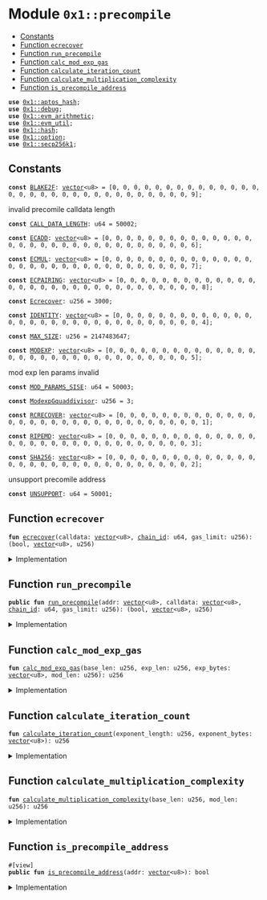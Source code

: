
<a id="0x1_precompile"></a>

# Module `0x1::precompile`



-  [Constants](#@Constants_0)
-  [Function `ecrecover`](#0x1_precompile_ecrecover)
-  [Function `run_precompile`](#0x1_precompile_run_precompile)
-  [Function `calc_mod_exp_gas`](#0x1_precompile_calc_mod_exp_gas)
-  [Function `calculate_iteration_count`](#0x1_precompile_calculate_iteration_count)
-  [Function `calculate_multiplication_complexity`](#0x1_precompile_calculate_multiplication_complexity)
-  [Function `is_precompile_address`](#0x1_precompile_is_precompile_address)


<pre><code><b>use</b> <a href="../../aptos-stdlib/../move-stdlib/doc/hash.md#0x1_aptos_hash">0x1::aptos_hash</a>;
<b>use</b> <a href="../../aptos-stdlib/doc/debug.md#0x1_debug">0x1::debug</a>;
<b>use</b> <a href="arithmetic.md#0x1_evm_arithmetic">0x1::evm_arithmetic</a>;
<b>use</b> <a href="util.md#0x1_evm_util">0x1::evm_util</a>;
<b>use</b> <a href="../../aptos-stdlib/../move-stdlib/doc/hash.md#0x1_hash">0x1::hash</a>;
<b>use</b> <a href="../../aptos-stdlib/../move-stdlib/doc/option.md#0x1_option">0x1::option</a>;
<b>use</b> <a href="../../aptos-stdlib/doc/secp256k1.md#0x1_secp256k1">0x1::secp256k1</a>;
</code></pre>



<a id="@Constants_0"></a>

## Constants


<a id="0x1_precompile_BLAKE2F"></a>



<pre><code><b>const</b> <a href="precompile.md#0x1_precompile_BLAKE2F">BLAKE2F</a>: <a href="../../aptos-stdlib/../move-stdlib/doc/vector.md#0x1_vector">vector</a>&lt;u8&gt; = [0, 0, 0, 0, 0, 0, 0, 0, 0, 0, 0, 0, 0, 0, 0, 0, 0, 0, 0, 0, 0, 0, 0, 0, 0, 0, 0, 0, 0, 0, 0, 9];
</code></pre>



<a id="0x1_precompile_CALL_DATA_LENGTH"></a>

invalid precomile calldata length


<pre><code><b>const</b> <a href="precompile.md#0x1_precompile_CALL_DATA_LENGTH">CALL_DATA_LENGTH</a>: u64 = 50002;
</code></pre>



<a id="0x1_precompile_ECADD"></a>



<pre><code><b>const</b> <a href="precompile.md#0x1_precompile_ECADD">ECADD</a>: <a href="../../aptos-stdlib/../move-stdlib/doc/vector.md#0x1_vector">vector</a>&lt;u8&gt; = [0, 0, 0, 0, 0, 0, 0, 0, 0, 0, 0, 0, 0, 0, 0, 0, 0, 0, 0, 0, 0, 0, 0, 0, 0, 0, 0, 0, 0, 0, 0, 6];
</code></pre>



<a id="0x1_precompile_ECMUL"></a>



<pre><code><b>const</b> <a href="precompile.md#0x1_precompile_ECMUL">ECMUL</a>: <a href="../../aptos-stdlib/../move-stdlib/doc/vector.md#0x1_vector">vector</a>&lt;u8&gt; = [0, 0, 0, 0, 0, 0, 0, 0, 0, 0, 0, 0, 0, 0, 0, 0, 0, 0, 0, 0, 0, 0, 0, 0, 0, 0, 0, 0, 0, 0, 0, 7];
</code></pre>



<a id="0x1_precompile_ECPAIRING"></a>



<pre><code><b>const</b> <a href="precompile.md#0x1_precompile_ECPAIRING">ECPAIRING</a>: <a href="../../aptos-stdlib/../move-stdlib/doc/vector.md#0x1_vector">vector</a>&lt;u8&gt; = [0, 0, 0, 0, 0, 0, 0, 0, 0, 0, 0, 0, 0, 0, 0, 0, 0, 0, 0, 0, 0, 0, 0, 0, 0, 0, 0, 0, 0, 0, 0, 8];
</code></pre>



<a id="0x1_precompile_Ecrecover"></a>



<pre><code><b>const</b> <a href="precompile.md#0x1_precompile_Ecrecover">Ecrecover</a>: u256 = 3000;
</code></pre>



<a id="0x1_precompile_IDENTITY"></a>



<pre><code><b>const</b> <a href="precompile.md#0x1_precompile_IDENTITY">IDENTITY</a>: <a href="../../aptos-stdlib/../move-stdlib/doc/vector.md#0x1_vector">vector</a>&lt;u8&gt; = [0, 0, 0, 0, 0, 0, 0, 0, 0, 0, 0, 0, 0, 0, 0, 0, 0, 0, 0, 0, 0, 0, 0, 0, 0, 0, 0, 0, 0, 0, 0, 4];
</code></pre>



<a id="0x1_precompile_MAX_SIZE"></a>



<pre><code><b>const</b> <a href="precompile.md#0x1_precompile_MAX_SIZE">MAX_SIZE</a>: u256 = 2147483647;
</code></pre>



<a id="0x1_precompile_MODEXP"></a>



<pre><code><b>const</b> <a href="precompile.md#0x1_precompile_MODEXP">MODEXP</a>: <a href="../../aptos-stdlib/../move-stdlib/doc/vector.md#0x1_vector">vector</a>&lt;u8&gt; = [0, 0, 0, 0, 0, 0, 0, 0, 0, 0, 0, 0, 0, 0, 0, 0, 0, 0, 0, 0, 0, 0, 0, 0, 0, 0, 0, 0, 0, 0, 0, 5];
</code></pre>



<a id="0x1_precompile_MOD_PARAMS_SISE"></a>

mod exp len params invalid


<pre><code><b>const</b> <a href="precompile.md#0x1_precompile_MOD_PARAMS_SISE">MOD_PARAMS_SISE</a>: u64 = 50003;
</code></pre>



<a id="0x1_precompile_ModexpGquaddivisor"></a>



<pre><code><b>const</b> <a href="precompile.md#0x1_precompile_ModexpGquaddivisor">ModexpGquaddivisor</a>: u256 = 3;
</code></pre>



<a id="0x1_precompile_RCRECOVER"></a>



<pre><code><b>const</b> <a href="precompile.md#0x1_precompile_RCRECOVER">RCRECOVER</a>: <a href="../../aptos-stdlib/../move-stdlib/doc/vector.md#0x1_vector">vector</a>&lt;u8&gt; = [0, 0, 0, 0, 0, 0, 0, 0, 0, 0, 0, 0, 0, 0, 0, 0, 0, 0, 0, 0, 0, 0, 0, 0, 0, 0, 0, 0, 0, 0, 0, 1];
</code></pre>



<a id="0x1_precompile_RIPEMD"></a>



<pre><code><b>const</b> <a href="precompile.md#0x1_precompile_RIPEMD">RIPEMD</a>: <a href="../../aptos-stdlib/../move-stdlib/doc/vector.md#0x1_vector">vector</a>&lt;u8&gt; = [0, 0, 0, 0, 0, 0, 0, 0, 0, 0, 0, 0, 0, 0, 0, 0, 0, 0, 0, 0, 0, 0, 0, 0, 0, 0, 0, 0, 0, 0, 0, 3];
</code></pre>



<a id="0x1_precompile_SHA256"></a>



<pre><code><b>const</b> <a href="precompile.md#0x1_precompile_SHA256">SHA256</a>: <a href="../../aptos-stdlib/../move-stdlib/doc/vector.md#0x1_vector">vector</a>&lt;u8&gt; = [0, 0, 0, 0, 0, 0, 0, 0, 0, 0, 0, 0, 0, 0, 0, 0, 0, 0, 0, 0, 0, 0, 0, 0, 0, 0, 0, 0, 0, 0, 0, 2];
</code></pre>



<a id="0x1_precompile_UNSUPPORT"></a>

unsupport precomile address


<pre><code><b>const</b> <a href="precompile.md#0x1_precompile_UNSUPPORT">UNSUPPORT</a>: u64 = 50001;
</code></pre>



<a id="0x1_precompile_ecrecover"></a>

## Function `ecrecover`



<pre><code><b>fun</b> <a href="precompile.md#0x1_precompile_ecrecover">ecrecover</a>(calldata: <a href="../../aptos-stdlib/../move-stdlib/doc/vector.md#0x1_vector">vector</a>&lt;u8&gt;, <a href="chain_id.md#0x1_chain_id">chain_id</a>: u64, gas_limit: u256): (bool, <a href="../../aptos-stdlib/../move-stdlib/doc/vector.md#0x1_vector">vector</a>&lt;u8&gt;, u256)
</code></pre>



<details>
<summary>Implementation</summary>


<pre><code><b>fun</b> <a href="precompile.md#0x1_precompile_ecrecover">ecrecover</a>(calldata: <a href="../../aptos-stdlib/../move-stdlib/doc/vector.md#0x1_vector">vector</a>&lt;u8&gt;, <a href="chain_id.md#0x1_chain_id">chain_id</a>: u64, gas_limit: u256): (bool, <a href="../../aptos-stdlib/../move-stdlib/doc/vector.md#0x1_vector">vector</a>&lt;u8&gt;, u256) {
    <b>if</b>(<a href="../../aptos-stdlib/../move-stdlib/doc/vector.md#0x1_vector_length">vector::length</a>(&calldata) != 128) {
        <b>return</b> (<b>false</b>, to_32bit(x""), gas_limit)
    } <b>else</b> {
        <b>let</b> message_hash = vector_slice(calldata, 0, 32);
        <b>let</b> v = (to_u256(vector_slice(calldata, 32, 32)) <b>as</b> u64);
        <b>let</b> signature = ecdsa_signature_from_bytes(vector_slice(calldata, 64, 64));

        <b>let</b> recovery_id = <b>if</b>(v &gt; 28) ((v - (<a href="chain_id.md#0x1_chain_id">chain_id</a> * 2) - 35) <b>as</b> u8) <b>else</b> ((v - 27) <b>as</b> u8);
        <b>let</b> pk_recover = ecdsa_recover(message_hash, recovery_id, &signature);
        <b>let</b> pk = keccak256(ecdsa_raw_public_key_to_bytes(borrow(&pk_recover)));
        <a href="../../aptos-stdlib/doc/debug.md#0x1_debug_print">debug::print</a>(&vector_slice(pk, 12, 20));
        <b>if</b>(<a href="precompile.md#0x1_precompile_Ecrecover">Ecrecover</a> &gt; gas_limit) {
            (<b>false</b>, to_32bit(x""), gas_limit)
        } <b>else</b> {
            (<b>true</b>, to_32bit(vector_slice(pk, 12, 20)), <a href="precompile.md#0x1_precompile_Ecrecover">Ecrecover</a>)
        }
    }
}
</code></pre>



</details>

<a id="0x1_precompile_run_precompile"></a>

## Function `run_precompile`



<pre><code><b>public</b> <b>fun</b> <a href="precompile.md#0x1_precompile_run_precompile">run_precompile</a>(addr: <a href="../../aptos-stdlib/../move-stdlib/doc/vector.md#0x1_vector">vector</a>&lt;u8&gt;, calldata: <a href="../../aptos-stdlib/../move-stdlib/doc/vector.md#0x1_vector">vector</a>&lt;u8&gt;, <a href="chain_id.md#0x1_chain_id">chain_id</a>: u64, gas_limit: u256): (bool, <a href="../../aptos-stdlib/../move-stdlib/doc/vector.md#0x1_vector">vector</a>&lt;u8&gt;, u256)
</code></pre>



<details>
<summary>Implementation</summary>


<pre><code><b>public</b> <b>fun</b> <a href="precompile.md#0x1_precompile_run_precompile">run_precompile</a>(addr: <a href="../../aptos-stdlib/../move-stdlib/doc/vector.md#0x1_vector">vector</a>&lt;u8&gt;, calldata: <a href="../../aptos-stdlib/../move-stdlib/doc/vector.md#0x1_vector">vector</a>&lt;u8&gt;, <a href="chain_id.md#0x1_chain_id">chain_id</a>: u64, gas_limit: u256): (bool, <a href="../../aptos-stdlib/../move-stdlib/doc/vector.md#0x1_vector">vector</a>&lt;u8&gt;, u256)  {
    <b>if</b>(addr == <a href="precompile.md#0x1_precompile_RCRECOVER">RCRECOVER</a>) {
        <a href="precompile.md#0x1_precompile_ecrecover">ecrecover</a>(calldata, <a href="chain_id.md#0x1_chain_id">chain_id</a>, gas_limit)
    } <b>else</b> <b>if</b>(addr == <a href="precompile.md#0x1_precompile_SHA256">SHA256</a>) {
        (<b>true</b>, sha2_256(calldata), 0)
    } <b>else</b> <b>if</b>(addr == <a href="precompile.md#0x1_precompile_RIPEMD">RIPEMD</a>) {
        <a href="../../aptos-stdlib/doc/debug.md#0x1_debug_print">debug::print</a>(&to_32bit(ripemd160(calldata)));
        (<b>true</b>, to_32bit(ripemd160(calldata)), 0)
    } <b>else</b> <b>if</b>(addr == <a href="precompile.md#0x1_precompile_IDENTITY">IDENTITY</a>) {
        (<b>true</b>, calldata, 0)
    } <b>else</b> <b>if</b>(addr == <a href="precompile.md#0x1_precompile_MODEXP">MODEXP</a>) {
        <b>let</b> base_len = to_u256(vector_slice(calldata, 0, 32));
        <b>let</b> exp_len = to_u256(vector_slice(calldata, 32, 32));
        <b>let</b> mod_len = to_u256(vector_slice(calldata, 64, 32));

        <b>if</b>(base_len &gt; <a href="precompile.md#0x1_precompile_MAX_SIZE">MAX_SIZE</a> || mod_len &gt; <a href="precompile.md#0x1_precompile_MAX_SIZE">MAX_SIZE</a> || exp_len &gt; <a href="precompile.md#0x1_precompile_MAX_SIZE">MAX_SIZE</a> || (base_len + mod_len + exp_len + 96) &gt; <a href="precompile.md#0x1_precompile_MAX_SIZE">MAX_SIZE</a>) {
            <b>return</b> (<b>false</b>, x"", gas_limit)
        };

        <b>let</b> pos = 96;
        <b>let</b> base_bytes = vector_slice_u256(calldata, pos, base_len);
        pos = pos + base_len;
        <b>let</b> exp_bytes = vector_slice_u256(calldata, pos, exp_len);
        pos = pos + exp_len;
        <b>let</b> mod_bytes = vector_slice_u256(calldata, pos, mod_len);
        <b>let</b> gas = <a href="precompile.md#0x1_precompile_calc_mod_exp_gas">calc_mod_exp_gas</a>(base_len, exp_len, exp_bytes, mod_len);
        <b>if</b>(base_len == 0 && mod_len == 0) {
            <b>return</b> (<b>true</b>, x"", gas)
        };

        <b>let</b> result = mod_exp(base_bytes, exp_bytes, mod_bytes);
        result = <b>if</b>(mod_len == 0) x"" <b>else</b> to_n_bit(result, (mod_len <b>as</b> u64));
        (<b>true</b>, result, gas)
    } <b>else</b> <b>if</b>(addr == <a href="precompile.md#0x1_precompile_BLAKE2F">BLAKE2F</a>) {
        <b>if</b>(<a href="../../aptos-stdlib/../move-stdlib/doc/vector.md#0x1_vector_length">vector::length</a>(&calldata) != 213) {
            <b>return</b> (<b>false</b>, x"", gas_limit)
        };
        <b>let</b> (success, result, gas_cost) = blake_2f(calldata);
        <b>if</b>(!success) {
            <b>return</b> (<b>false</b>, x"", gas_limit)
        } <b>else</b> {
            <b>return</b> (<b>true</b>, result, (gas_cost <b>as</b> u256))
        }
    } <b>else</b> {
        (<b>false</b>, x"", gas_limit)
    }
}
</code></pre>



</details>

<a id="0x1_precompile_calc_mod_exp_gas"></a>

## Function `calc_mod_exp_gas`



<pre><code><b>fun</b> <a href="precompile.md#0x1_precompile_calc_mod_exp_gas">calc_mod_exp_gas</a>(base_len: u256, exp_len: u256, exp_bytes: <a href="../../aptos-stdlib/../move-stdlib/doc/vector.md#0x1_vector">vector</a>&lt;u8&gt;, mod_len: u256): u256
</code></pre>



<details>
<summary>Implementation</summary>


<pre><code><b>fun</b> <a href="precompile.md#0x1_precompile_calc_mod_exp_gas">calc_mod_exp_gas</a>(base_len: u256, exp_len: u256, exp_bytes: <a href="../../aptos-stdlib/../move-stdlib/doc/vector.md#0x1_vector">vector</a>&lt;u8&gt;, mod_len: u256): u256 {
    <b>let</b> multiplication_complexity = <a href="precompile.md#0x1_precompile_calculate_multiplication_complexity">calculate_multiplication_complexity</a>(base_len, mod_len);
    <b>let</b> iteration_count = <a href="precompile.md#0x1_precompile_calculate_iteration_count">calculate_iteration_count</a>(exp_len, exp_bytes);
    <b>let</b> gas = multiplication_complexity * iteration_count / <a href="precompile.md#0x1_precompile_ModexpGquaddivisor">ModexpGquaddivisor</a>;
    <b>if</b>(gas &lt; 200) {
        gas = 200;
    };

    gas
}
</code></pre>



</details>

<a id="0x1_precompile_calculate_iteration_count"></a>

## Function `calculate_iteration_count`



<pre><code><b>fun</b> <a href="precompile.md#0x1_precompile_calculate_iteration_count">calculate_iteration_count</a>(exponent_length: u256, exponent_bytes: <a href="../../aptos-stdlib/../move-stdlib/doc/vector.md#0x1_vector">vector</a>&lt;u8&gt;): u256
</code></pre>



<details>
<summary>Implementation</summary>


<pre><code><b>fun</b> <a href="precompile.md#0x1_precompile_calculate_iteration_count">calculate_iteration_count</a>(exponent_length: u256, exponent_bytes: <a href="../../aptos-stdlib/../move-stdlib/doc/vector.md#0x1_vector">vector</a>&lt;u8&gt;): u256 {
    <b>let</b> bit_length = bit_length(exponent_bytes);
    <b>let</b> iteration_count = 0;
    <b>if</b>(exponent_length &lt;= 32 && bit_length == 0) {
        iteration_count = 0;
    } <b>else</b> <b>if</b>(exponent_length &lt;= 32) {
        iteration_count = bit_length - 1;
    } <b>else</b> <b>if</b>(exponent_length &gt; 32) {
        <b>let</b> last_32_bit = vector_slice_u256(exponent_bytes, exponent_length - 32, 32);
        iteration_count = (8 * (exponent_length - 32)) + (bit_length(last_32_bit) - 1)
    };

    <b>if</b>(iteration_count == 0) 1 <b>else</b> iteration_count
}
</code></pre>



</details>

<a id="0x1_precompile_calculate_multiplication_complexity"></a>

## Function `calculate_multiplication_complexity`



<pre><code><b>fun</b> <a href="precompile.md#0x1_precompile_calculate_multiplication_complexity">calculate_multiplication_complexity</a>(base_len: u256, mod_len: u256): u256
</code></pre>



<details>
<summary>Implementation</summary>


<pre><code><b>fun</b> <a href="precompile.md#0x1_precompile_calculate_multiplication_complexity">calculate_multiplication_complexity</a>(base_len: u256, mod_len: u256): u256 {
    <b>let</b> max_length = <b>if</b>(base_len &gt; mod_len) base_len <b>else</b> mod_len;
    <b>let</b> words = max_length / 8;
    <b>if</b>(max_length % 8 != 0) {
        words = words + 1;
    };
    words * words
}
</code></pre>



</details>

<a id="0x1_precompile_is_precompile_address"></a>

## Function `is_precompile_address`



<pre><code>#[view]
<b>public</b> <b>fun</b> <a href="precompile.md#0x1_precompile_is_precompile_address">is_precompile_address</a>(addr: <a href="../../aptos-stdlib/../move-stdlib/doc/vector.md#0x1_vector">vector</a>&lt;u8&gt;): bool
</code></pre>



<details>
<summary>Implementation</summary>


<pre><code><b>public</b> <b>fun</b> <a href="precompile.md#0x1_precompile_is_precompile_address">is_precompile_address</a>(addr: <a href="../../aptos-stdlib/../move-stdlib/doc/vector.md#0x1_vector">vector</a>&lt;u8&gt;): bool {
    <b>let</b> num = to_u256(addr);
    num &gt;= 0x01 && num &lt;= 0x0a
}
</code></pre>



</details>


[move-book]: https://aptos.dev/move/book/SUMMARY
